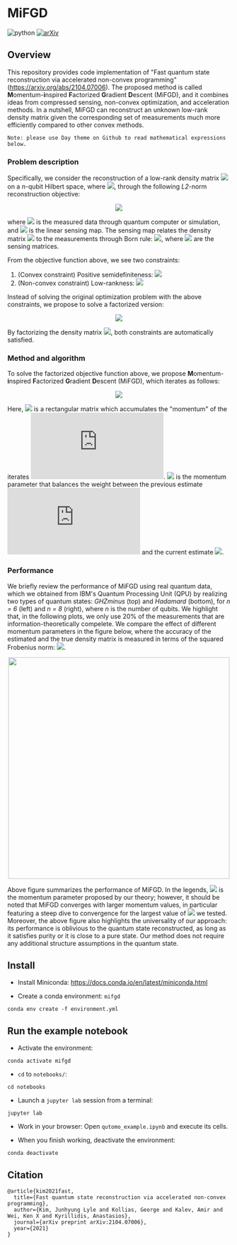# MiFGD

![python](https://img.shields.io/badge/Python-3.8-blue.svg)
[![arXiv](https://img.shields.io/badge/arXiv-2104.07006-red.svg)](https://arxiv.org/abs/2104.07006)

## Overview

This repository provides code implementation of "Fast quantum state reconstruction via accelerated non-convex programming" (https://arxiv.org/abs/2104.07006). The proposed method is called **M**omentum-**i**nspired **F**actorized **G**radient **D**escent (MiFGD), and it combines ideas from compressed sensing, non-convex optimization, and acceleration methods. In a nutshell, MiFGD  can reconstruct an unknown low-rank density matrix given the corresponding set of measurements much more efficiently compared to other convex methods.

```Note: please use Day theme on Github to read mathematical expressions below.```

### Problem description

Specifically, we consider the reconstruction of a low-rank density matrix ![](https://latex.codecogs.com/svg.latex?\rho^\star&space;\in&space;\mathbb{C}^{d&space;\times&space;d}) on a _n_-qubit Hilbert space, where ![](https://latex.codecogs.com/svg.latex?d&space;=&space;2^n), through the following _L2_-norm reconstruction objective:

<!-- ![](https://latex.codecogs.com/svg.latex?\begin{aligned}&space;&&space;\min_{\rho&space;\in&space;\mathbb{C}^{d&space;\times&space;d}}&space;&&space;&&space;f(\rho)&space;:=&space;\tfrac{1}{2}&space;||\mathcal{A}(\rho)&space;-&space;y||_2^2&space;\\\\&space;&&space;\text{subject&space;to}&space;&&space;&&space;\rho&space;\succeq&space;0,&space;~\texttt{rank}(\rho)&space;\leq&space;r.&space;\end{aligned})  -->

<p align="center"> <img src="https://latex.codecogs.com/svg.latex?\begin{aligned}&space;&&space;\min_{\rho&space;\in&space;\mathbb{C}^{d&space;\times&space;d}}&space;&&space;&&space;f(\rho)&space;:=&space;\tfrac{1}{2}&space;||\mathcal{A}(\rho)&space;-&space;y||_2^2&space;\\&space;&&space;\text{subject&space;to}&space;&&space;&&space;\rho&space;\succeq&space;0,&space;~\texttt{rank}(\rho)&space;\leq&space;r.&space;\end{aligned}"> </p>


where ![](https://latex.codecogs.com/svg.latex?y&space;\in&space;\mathbb{R}^m) is the measured data through quantum computer or simulation, and ![](https://latex.codecogs.com/svg.latex?\mathcal{A}(\cdot):&space;\mathbb{C}^{d\times&space;d}&space;\rightarrow&space;\mathbb{R}^m) is the linear sensing map. The sensing map relates the density matrix ![](https://latex.codecogs.com/svg.latex?\rho) to the measurements through Born rule: ![](https://latex.codecogs.com/svg.latex?\left(\mathcal{A}(\rho)&space;\right)_i&space;=&space;\texttt{Tr}(A_i&space;\rho)), where ![](https://latex.codecogs.com/svg.latex?A_i&space;\in&space;\mathbb{C}^{d&space;\times&space;d},~i=1,\dots,m) are the sensing matrices.

From the objective function above, we see two constraints:   
1. (Convex constraint) Positive semidefiniteness: ![](https://latex.codecogs.com/svg.latex?\rho&space;\succeq&space;0)  
2. (Non-convex constraint) Low-rankness: ![](https://latex.codecogs.com/svg.latex?\texttt{rank}(\rho)&space;\leq&space;r)

Instead of solving the original optimization problem with the above constraints, we propose to solve a factorized version:

<!-- ![](https://latex.codecogs.com/svg.latex?\min_{U&space;\in&space;\mathbb{C}^{d&space;\times&space;r}}&space;f(UU^\dagger)&space;:=&space;\tfrac{1}{2}&space;||\mathcal{A}(UU^\dagger)&space;-&space;y||_2^2.) -->

<p align="center"> <img src="https://latex.codecogs.com/svg.latex?\min_{U&space;\in&space;\mathbb{C}^{d&space;\times&space;r}}&space;f(UU^\dagger)&space;:=&space;\tfrac{1}{2}&space;||\mathcal{A}(UU^\dagger)&space;-&space;y||_2^2."> </p>


By factorizing the density matrix ![](https://latex.codecogs.com/svg.latex?\rho&space;=&space;UU^\dagger), both constraints are automatically satisfied.

### Method and algorithm

To solve the factorized objective function above, we propose **M**omentum-**i**nspired **F**actorized **G**radient **D**escent (MiFGD), which iterates as follows:

<!-- ![](https://latex.codecogs.com/svg.latex?\begin{aligned}&space;U_{i&plus;1}&space;&=&space;Z_{i}&space;-&space;\eta&space;\mathcal{A}^\dagger&space;\left(\mathcal{A}(Z_i&space;Z_i^\dagger)&space;-&space;y\right)&space;\cdot&space;Z_i,&space;\\\\&space;Z_{i&plus;1}&space;&=&space;U_{i&plus;1}&space;&plus;&space;\mu&space;\left(U_{i&plus;1}&space;-&space;U_i\right).&space;\end{aligned})
 -->
<p align="center"> <img src="https://latex.codecogs.com/svg.latex?\begin{aligned}&space;U_{i&plus;1}&space;&=&space;Z_{i}&space;-&space;\eta&space;\mathcal{A}^\dagger&space;\left(\mathcal{A}(Z_i&space;Z_i^\dagger)&space;-&space;y\right)&space;\cdot&space;Z_i,&space;\\&space;Z_{i&plus;1}&space;&=&space;U_{i&plus;1}&space;&plus;&space;\mu&space;\left(U_{i&plus;1}&space;-&space;U_i\right).&space;\end{aligned}"> </p>

Here, ![](https://latex.codecogs.com/svg.latex?Z_i&space;\in&space;\mathbb{C}^{d\times&space;r}) is a rectangular matrix which accumulates the "momentum" of the iterates ![](https://latex.codecogs.com/svg.latex?U_i). ![](https://latex.codecogs.com/svg.latex?\mu) is the momentum parameter that balances the weight between the previous estimate ![](https://latex.codecogs.com/svg.latex?U_i) and the current estimate ![](https://latex.codecogs.com/svg.latex?U_{i&plus;1}).

### Performance

We briefly review the performance of MiFGD using real quantum data, which we obtained from IBM's Quantum Processing Unit (QPU) by realizing two types of quantum states: _GHZminus_ (top) and _Hadamard_ (bottom), for _n = 6_ (left) and _n = 8_ (right), where _n_ is the number of qubits. We highlight that, in the following plots, we only use 20% of the measurements that are information-theoretically compelete. We compare the effect of different momentum parameters in the figure below, where the accuracy of the estimated and the true density matrix is measured in terms of the squared Frobenius norm: ![](https://latex.codecogs.com/svg.latex?||\widehat{\rho}&space;-&space;\rho^\star||_F^2). 

<!-- ![ibm-data](fig/ibm-data.png) -->
<p align="center"> <img width="500" height="500" src="fig/ibm-data.png"> </p>

Above figure summarizes the performance of MiFGD. In the legends, ![](https://latex.codecogs.com/svg.latex?\mu^\star) is the momentum parameter proposed by our theory; however, it should be noted that MiFGD converges with larger momentum values, in particular featuring a steep dive to convergence for the largest value of ![](https://latex.codecogs.com/svg.latex?\mu) we tested. Moreover, the above figure also highlights the universality of our approach: its performance is oblivious to the quantum state reconstructed, as long as it satisfies purity or it is close to a pure state. Our method does not require any additional structure assumptions in the quantum state.

## Install

- Install Miniconda: https://docs.conda.io/en/latest/miniconda.html

- Create a conda environment: `mifgd`
```
conda env create -f environment.yml
```

## Run the example notebook

- Activate the environment:
```
conda activate mifgd
```

- `cd` to  `notebooks/`:
```
cd notebooks
```

- Launch a `jupyter lab` session from a terminal:
```
jupyter lab
```

- Work in your browser: Open `qutomo_example.ipynb` and execute its cells.


- When you finish working, deactivate the environment: 

```
conda deactivate
```

## Citation

```
@article{kim2021fast,
  title={Fast quantum state reconstruction via accelerated non-convex programming},
  author={Kim, Junhyung Lyle and Kollias, George and Kalev, Amir and Wei, Ken X and Kyrillidis, Anastasios},
  journal={arXiv preprint arXiv:2104.07006},
  year={2021}
}
```

